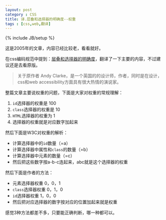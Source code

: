 ```yaml
---
layout: post
category : CSS
title: 译.层叠和选择器的明确度--权重
tags : [css,web,翻译]
---
```

{% include JB/setup %}

这是2005年的文章，内容已经比较老，看看就好。

在css编码规范中提到：[层叠和选择器的明确度][1]，翻译了一下主要的内容，不过建议还是去看原版。

> 关于原作者
> Andy Clarke，是一个英国的的设计师，作者，同时是在设计，css和web accessibility方面具有很大热情的演说家。

 整篇文章主要说权重的问题，下面是大家对权重的常规理解：

 1. `id`选择器的权重是 100
 2. `class`选择器的权重是 10 
 3. `HTML`选择器的权重为 1
 4. 选择器的权重就是对应数字加起来

然后下面是W3C对权重的解析：

* 计算选择器中的`id`数量（=a）
* 计算选择器中属性和`class`的数量（=b）
* 计算选择器中元素的数量（=c）
* 然后把这些数字按a-b-c连起来，abc就是这个选择器的权重

然后下面是作者的方法：

* 元素选择器权重 0，0，1
* `class`选择器权重 0，1，0
* `id`选择器权重 1，0，0
* 然后把对应选择器的数字按对应的位置加起来就是权重

感觉3种方法都差不多，只要能正确判断，哪一种都可以。

[1]: http://www.stuffandnonsense.co.uk/archives/css_specificity_wars.html

